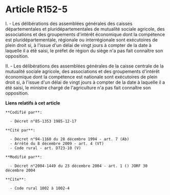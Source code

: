 # Article R152-5

I. - Les délibérations des assemblées générales des caisses départementales et pluridépartementales de mutualité sociale
agricole, des associations et des groupements d'intérêt économique dont la compétence est pluridépartementale, régionale ou
interrégionale sont exécutoires de plein droit si, à l'issue d'un délai de vingt jours à compter de la date à laquelle il a
été saisi, le préfet de région du siège n'a pas fait connaître son opposition.

II. - Les délibérations des assemblées générales de la caisse centrale de la mutualité sociale agricole, des associations et
des groupements d'intérêt économique dont la compétence est nationale sont exécutoires de plein droit si, à l'issue d'un
délai de vingt jours à compter de la date à laquelle il a été saisi, le ministre chargé de l'agriculture n'a pas fait
connaître son opposition.

**Liens relatifs à cet article**

	**Codifié par**:

	  - Décret n°85-1353 1985-12-17

	**Cité par**:

	  - Décret n°94-1160 du 28 décembre 1994 - art. 7 (Ab)
	  - Arrêté du 8 décembre 2009 - art. 4 (VT)
	  - Code rural - art. D723-10 (V)

	**Modifié par**:

	  - Décret n°2004-1449 du 23 décembre 2004 - art. 1 () JORF 30 décembre 2004

	**Cite**:

	  - Code rural 1002 à 1002-4
